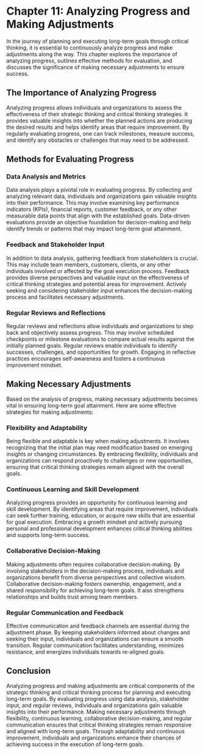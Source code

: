 Chapter 11: Analyzing Progress and Making Adjustments
=====================================================

In the journey of planning and executing long-term goals through critical thinking, it is essential to continuously analyze progress and make adjustments along the way. This chapter explores the importance of analyzing progress, outlines effective methods for evaluation, and discusses the significance of making necessary adjustments to ensure success.

The Importance of Analyzing Progress
------------------------------------

Analyzing progress allows individuals and organizations to assess the effectiveness of their strategic thinking and critical thinking strategies. It provides valuable insights into whether the planned actions are producing the desired results and helps identify areas that require improvement. By regularly evaluating progress, one can track milestones, measure success, and identify any obstacles or challenges that may need to be addressed.

Methods for Evaluating Progress
-------------------------------

### Data Analysis and Metrics

Data analysis plays a pivotal role in evaluating progress. By collecting and analyzing relevant data, individuals and organizations gain valuable insights into their performance. This may involve examining key performance indicators (KPIs), financial reports, customer feedback, or any other measurable data points that align with the established goals. Data-driven evaluations provide an objective foundation for decision-making and help identify trends or patterns that may impact long-term goal attainment.

### Feedback and Stakeholder Input

In addition to data analysis, gathering feedback from stakeholders is crucial. This may include team members, customers, clients, or any other individuals involved or affected by the goal execution process. Feedback provides diverse perspectives and valuable input on the effectiveness of critical thinking strategies and potential areas for improvement. Actively seeking and considering stakeholder input enhances the decision-making process and facilitates necessary adjustments.

### Regular Reviews and Reflections

Regular reviews and reflections allow individuals and organizations to step back and objectively assess progress. This may involve scheduled checkpoints or milestone evaluations to compare actual results against the initially planned goals. Regular reviews enable individuals to identify successes, challenges, and opportunities for growth. Engaging in reflective practices encourages self-awareness and fosters a continuous improvement mindset.

Making Necessary Adjustments
----------------------------

Based on the analysis of progress, making necessary adjustments becomes vital in ensuring long-term goal attainment. Here are some effective strategies for making adjustments:

### Flexibility and Adaptability

Being flexible and adaptable is key when making adjustments. It involves recognizing that the initial plan may need modification based on emerging insights or changing circumstances. By embracing flexibility, individuals and organizations can respond proactively to challenges or new opportunities, ensuring that critical thinking strategies remain aligned with the overall goals.

### Continuous Learning and Skill Development

Analyzing progress provides an opportunity for continuous learning and skill development. By identifying areas that require improvement, individuals can seek further training, education, or acquire new skills that are essential for goal execution. Embracing a growth mindset and actively pursuing personal and professional development enhances critical thinking abilities and supports long-term success.

### Collaborative Decision-Making

Making adjustments often requires collaborative decision-making. By involving stakeholders in the decision-making process, individuals and organizations benefit from diverse perspectives and collective wisdom. Collaborative decision-making fosters ownership, engagement, and a shared responsibility for achieving long-term goals. It also strengthens relationships and builds trust among team members.

### Regular Communication and Feedback

Effective communication and feedback channels are essential during the adjustment phase. By keeping stakeholders informed about changes and seeking their input, individuals and organizations can ensure a smooth transition. Regular communication facilitates understanding, minimizes resistance, and energizes individuals towards re-aligned goals.

Conclusion
----------

Analyzing progress and making adjustments are critical components of the strategic thinking and critical thinking process for planning and executing long-term goals. By evaluating progress using data analysis, stakeholder input, and regular reviews, individuals and organizations gain valuable insights into their performance. Making necessary adjustments through flexibility, continuous learning, collaborative decision-making, and regular communication ensures that critical thinking strategies remain responsive and aligned with long-term goals. Through adaptability and continuous improvement, individuals and organizations enhance their chances of achieving success in the execution of long-term goals.
